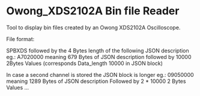 # Owong_XDS2102A Bin file Reader

Tool to display bin files created by an Owong XDS2102A Oscilloscope.

File format:

SPBXDS followed by the 4 Bytes length of the following JSON description  
eg.: A7020000 meaning 679 Bytes of JSON description
followed by 10000 2Bytes Values (corresponds Data_length 10000 in JSON block)

In case a second channel is stored the JSON block is longer
eg.: 09050000 meaning 1289 Bytes of JSON description
Followed by 2 * 10000 2 Bytes Values ...

